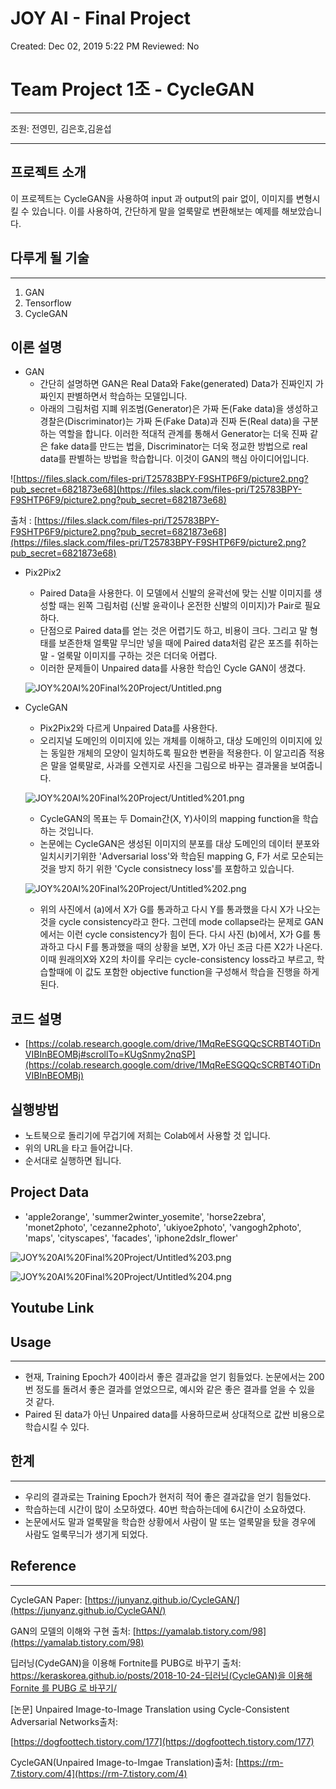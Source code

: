 # JOY AI - Final Project

Created: Dec 02, 2019 5:22 PM
Reviewed: No

# Team Project 1조 - CycleGAN

---

조원: 전영민, 김은호,김윤섭

---

## 프로젝트 소개

이 프로젝트는 CycleGAN을 사용하여 input 과 output의 pair 없이, 이미지를 변형시킬 수 있습니다.  이를 사용하여, 간단하게 말을 얼룩말로 변환해보는 예제를 해보았습니다.

## 다루게 될 기술

---

1. GAN
2. Tensorflow
3. CycleGAN

## 이론 설명

- GAN
    - 간단히 설명하면 GAN은 Real Data와 Fake(generated) Data가 진짜인지 가짜인지 판별하면서 학습하는 모델입니다.
    - 아래의 그림처럼 지폐 위조범(Generator)은 가짜 돈(Fake data)을 생성하고 경찰은(Discriminator)는 가짜 돈(Fake Data)과 진짜 돈(Real data)을 구분하는 역할을 합니다. 이러한 적대적 관계를 통해서 Generator는 더욱 진짜 같은 fake data를 만드는 법을, Discriminator는 더욱 정교한 방법으로 real data를 판별하는 방법을 학습합니다. 이것이 GAN의 핵심 아이디어입니다.

![https://files.slack.com/files-pri/T25783BPY-F9SHTP6F9/picture2.png?pub_secret=6821873e68](https://files.slack.com/files-pri/T25783BPY-F9SHTP6F9/picture2.png?pub_secret=6821873e68)

출처 : [https://files.slack.com/files-pri/T25783BPY-F9SHTP6F9/picture2.png?pub_secret=6821873e68](https://files.slack.com/files-pri/T25783BPY-F9SHTP6F9/picture2.png?pub_secret=6821873e68)

- Pix2Pix2
    - Paired Data을 사용한다. 이 모델에서 신발의 윤곽선에 맞는 신발 이미지를 생성할 때는 왼쪽 그림처럼 (신발 윤곽이나 온전한 신발의 이미지)가 Pair로 필요하다.
    - 단점으로 Paired data를 얻는 것은 어렵기도 하고, 비용이 크다. 그리고 말 형태를 보존한채 얼룩말 무늬만 넣을 때에 Paired data처럼 같은 포즈를 취하는 말 - 얼룩말 이미지를 구하는 것은 더더욱 어렵다.
    - 이러한 문제들이 Unpaired data를 사용한 학습인 Cycle GAN이 생겼다.

    ![JOY%20AI%20Final%20Project/Untitled.png](JOY%20AI%20Final%20Project/Untitled.png)

- CycleGAN
    - Pix2Pix2와 다르게 Unpaired Data를 사용한다.
    - 오리지널 도메인의 이미지에 있는 개체를 이해하고, 대상 도메인의 이미지에 있는 동일한 개체의 모양이 일치하도록 필요한 변환을 적용한다. 이 알고리즘 적용은 말을 얼룩말로, 사과를 오렌지로 사진을 그림으로 바꾸는 결과물을 보여줍니다.

    ![JOY%20AI%20Final%20Project/Untitled%201.png](JOY%20AI%20Final%20Project/Untitled%201.png)

    - CycleGAN의 목표는 두 Domain간(X, Y)사이의 mapping function을 학습하는 것입니다.
    - 논문에는 CycleGAN은 생성된 이미지의 분포를 대상 도메인의 데이터 분포와 일치시키기위한 'Adversarial loss'와 학습된 mapping G, F가 서로 모순되는 것을 방지 하기 위한 'Cycle consistnecy loss'를 포함하고 있습니다.

    ![JOY%20AI%20Final%20Project/Untitled%202.png](JOY%20AI%20Final%20Project/Untitled%202.png)

    - 위의 사진에서 (a)에서 X가 G를 통과하고 다시 Y를 통과했을 다시 X가 나오는 것을 cycle consistency라고 한다. 그런데 mode collapse라는 문제로 GAN에서는 이런 cycle consistency가 힘이 든다. 다시 사진 (b)에서, X가 G를 통과하고 다시 F를 통과했을 때의 상황을 보면, X가 아닌 조금 다른 X2가 나온다. 이때 원래의X와 X2의 차이를 우리는 cycle-consistency loss라고 부르고, 학습할때에 이 값도 포함한 objective function을 구성해서 학습을 진행을 하게 된다.

## 코드 설명

- [https://colab.research.google.com/drive/1MqReESGQQcSCRBT4OTiDnVIBInBEOMBj#scrollTo=KUgSnmy2nqSP](https://colab.research.google.com/drive/1MqReESGQQcSCRBT4OTiDnVIBInBEOMBj)

## 실행방법

- 노트북으로 돌리기에 무겁기에 저희는 Colab에서 사용할 것 입니다.
- 위의 URL을 타고 들어갑니다.
- 순서대로 실행하면 됩니다.

## Project Data

- 'apple2orange', 'summer2winter_yosemite', 'horse2zebra', 'monet2photo', 'cezanne2photo', 'ukiyoe2photo', 'vangogh2photo', 'maps', 'cityscapes', 'facades', 'iphone2dslr_flower'

![JOY%20AI%20Final%20Project/Untitled%203.png](JOY%20AI%20Final%20Project/Untitled%203.png)

![JOY%20AI%20Final%20Project/Untitled%204.png](JOY%20AI%20Final%20Project/Untitled%204.png)

## Youtube Link

## Usage

---

- 현재, Training Epoch가 40이라서 좋은 결과값을 얻기 힘들었다. 논문에서는 200번 정도를 돌려서 좋은 결과를 얻었으므로, 예시와 같은 좋은 결과를 얻을 수 있을 것 같다.
- Paired 된 data가 아닌 Unpaired data를 사용하므로써 상대적으로 값싼 비용으로 학습시킬 수 있다.

## 한계

---

- 우리의 결과로는 Training Epoch가 현저히 적어 좋은 결과값을 얻기 힘들었다.
- 학습하는데 시간이 많이 소모하였다. 40번 학습하는데에 6시간이 소요하였다.
- 논문에서도 말과 얼룩말을 학습한 상황에서 사람이 말 또는 얼룩말을 탔을 경우에 사람도 얼룩무늬가 생기게 되었다.

## Reference

---

CycleGAN Paper: [https://junyanz.github.io/CycleGAN/](https://junyanz.github.io/CycleGAN/)

GAN의 모델의 이해와 구현 출처: [https://yamalab.tistory.com/98](https://yamalab.tistory.com/98)

딥러닝(CydeGAN)을 이용해 Fortnite를 PUBG로 바꾸기 출처: [https://keraskorea.github.io/posts/2018-10-24-딥러닝(CycleGAN)을 이용해 Fornite 를 PUBG 로 바꾸기/](https://keraskorea.github.io/posts/2018-10-24-%EB%94%A5%EB%9F%AC%EB%8B%9D(CycleGAN)%EC%9D%84%20%EC%9D%B4%EC%9A%A9%ED%95%B4%20Fornite%20%EB%A5%BC%20PUBG%20%EB%A1%9C%20%EB%B0%94%EA%BE%B8%EA%B8%B0/)

[논문] Unpaired Image-to-Image Translation using Cycle-Consistent Adversarial Networks출처:

[https://dogfoottech.tistory.com/177](https://dogfoottech.tistory.com/177)

CycleGAN(Unpaired Image-to-Imgae Translation)출처: [https://rm-7.tistory.com/4](https://rm-7.tistory.com/4)